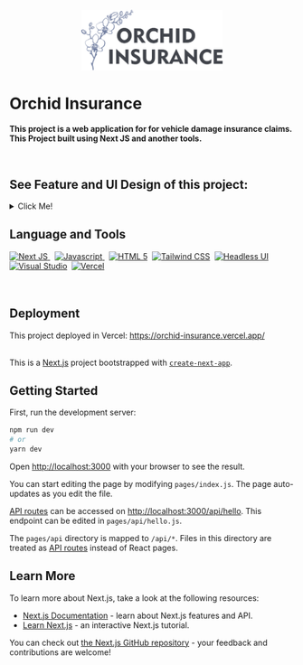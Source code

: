 <div align="center">
    <br>
        <img src="assets/orchid-insurance.png" alt="Live Event SOC" width="250px"/>
</div>

# Orchid Insurance

<strong>This project is a web application for for vehicle damage insurance claims. This Project built using Next JS and another tools.</strong>

</div>
<br>

## See Feature and UI Design of this project:

<details><summary>Click Me!</summary>

- Home Page <br>
  This page will display the main page for insurance claims

  <img src="assets/home.png" alt="Home"/>

- Klaim Page - Step 1<br>
  Claim page to fill out the registration form.

  <img src="assets/klaim-1.png" alt="Klaim 1"/>

- Klaim Page - Step 2<br>
  Claim page to fill in photo proof of identity..

  <img src="assets/klaim-2.png" alt="Klaim 1"/>

- Klaim Page - Step 3<br>
  Claims page to fill out photos of evidence of damage to the vehicle.

  <img src="assets/klaim-3.png" alt="Klaim 1"/>

- Klaim Page - Step 4<br>
  Claim page for data confirmation..

  <img src="assets/klaim-4.png" alt="Klaim 1"/>

- Klaim Page - Step 5<br>
  Claim page for data confirmation has been sent successfully.

  <img src="assets/klaim-5.png" alt="Klaim 1"/>

</details>

## Language and Tools

<div>
    <a href="https://nextjs.org/">
    <img src="https://drive.google.com/uc?export=view&id=1ZfVbPO4GIM0U6jIamrtS-kX5XWIJmiBR" title="Next JS" alt="Next JS" width="40"/>
    </a>&nbsp;
    <a href="https://www.javascript.com/">
    <img src="https://drive.google.com/uc?export=view&id=1sYi_QrPDZEsF_1-5eQNRa84YFkcA_Qmi" title="Javascript" alt="Javascript" width="40"/>
    </a>&nbsp;
    <a href="https://www.w3schools.com/html/">
    <img src="https://drive.google.com/uc?export=view&id=1XPJKzToBlrQmMSff1NDoSCftzk0QQEJV" title="HTML 5" alt="HTML 5" width="40"/></a>&nbsp;
    <a href="https://tailwindcss.com/">
    <img src="https://drive.google.com/uc?export=view&id=1JvEj6apgMzUpleGB-96kFLdZhTZGIVyL" title="Tailwind CSS" alt="Tailwind CSS" width="40"/></a>&nbsp;
    <a href="https://headlessui.com/">
    <img src="https://drive.google.com/uc?export=view&id=12ycTzl-5MUNloQvWxm6kgNGFT8TaM0XY" title="Headless UI" alt="Headless UI" width="40"/></a>&nbsp;
    <a href="https://code.visualstudio.com/">
    <img src="https://drive.google.com/uc?export=view&id=1z9m4T_AYh_1O2qSCWdNn7-TmplDBgink" title="Visual Studio" alt="Visual Studio" width="40"/></a>&nbsp;
    <a href="https://www.coreldraw.com/en/">
    <a href="https://vercel.com/">
    <img src="https://drive.google.com/uc?export=view&id=1i3h9awG8PtKshjU2Jsv1CBns4A32Pn8C" title="Vercel" alt="Vercel" width="40"/></a>&nbsp;
</div>
<br>
<br>

## Deployment

This project deployed in Vercel: https://orchid-insurance.vercel.app/
<br>
<br>

This is a [Next.js](https://nextjs.org/) project bootstrapped with [`create-next-app`](https://github.com/vercel/next.js/tree/canary/packages/create-next-app).

## Getting Started

First, run the development server:

```bash
npm run dev
# or
yarn dev
```

Open [http://localhost:3000](http://localhost:3000) with your browser to see the result.

You can start editing the page by modifying `pages/index.js`. The page auto-updates as you edit the file.

[API routes](https://nextjs.org/docs/api-routes/introduction) can be accessed on [http://localhost:3000/api/hello](http://localhost:3000/api/hello). This endpoint can be edited in `pages/api/hello.js`.

The `pages/api` directory is mapped to `/api/*`. Files in this directory are treated as [API routes](https://nextjs.org/docs/api-routes/introduction) instead of React pages.

## Learn More

To learn more about Next.js, take a look at the following resources:

- [Next.js Documentation](https://nextjs.org/docs) - learn about Next.js features and API.
- [Learn Next.js](https://nextjs.org/learn) - an interactive Next.js tutorial.

You can check out [the Next.js GitHub repository](https://github.com/vercel/next.js/) - your feedback and contributions are welcome!
